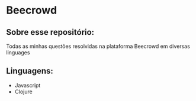 # Beecrowd
## Sobre esse repositório:
Todas as minhas questões resolvidas na plataforma Beecrowd em diversas linguages

## Linguagens:
- Javascript
- Clojure
